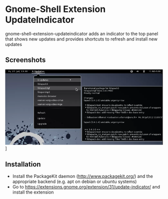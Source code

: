 Gnome-Shell Extension UpdateIndicator
=====================================

gnome-shell-extension-updateindicator adds an indicator to the top panel that shows new updates and provides shortcuts to refresh and install new updates

## Screenshots
![Screenshot](https://github.com/AD-530/gnome-shell-extension-updateindicator/raw/master/screenshot.png)]
## Installation
* Install the PackageKit daemon (http://www.packagekit.org/) 
  and the appropriate backend (e.g. apt on debian or ubuntu systems)
* Go to https://extensions.gnome.org/extension/31/update-indicator/ and install the extension
